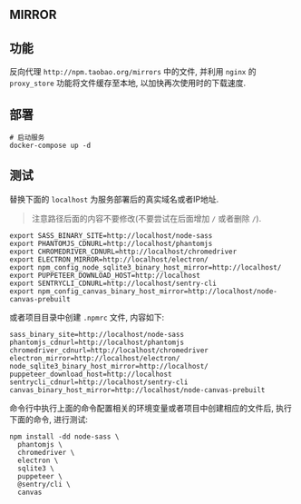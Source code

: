 MIRROR
---

## 功能

反向代理 `http://npm.taobao.org/mirrors` 中的文件, 并利用 `nginx` 的 `proxy_store` 功能将文件缓存至本地, 以加快再次使用时的下载速度.


## 部署

```
# 启动服务
docker-compose up -d
```

## 测试


替换下面的 `localhost` 为服务部署后的真实域名或者IP地址.

> 注意路径后面的内容不要修改(不要尝试在后面增加 `/` 或者删除 `/`).

```
export SASS_BINARY_SITE=http://localhost/node-sass
export PHANTOMJS_CDNURL=http://localhost/phantomjs
export CHROMEDRIVER_CDNURL=http://localhost/chromedriver
export ELECTRON_MIRROR=http://localhost/electron/
export npm_config_node_sqlite3_binary_host_mirror=http://localhost/
export PUPPETEER_DOWNLOAD_HOST=http://localhost
export SENTRYCLI_CDNURL=http://localhost/sentry-cli
export npm_config_canvas_binary_host_mirror=http://localhost/node-canvas-prebuilt
```

或者项目目录中创建 `.npmrc` 文件, 内容如下:

```
sass_binary_site=http://localhost/node-sass
phantomjs_cdnurl=http://localhost/phantomjs
chromedriver_cdnurl=http://localhost/chromedriver
electron_mirror=http://localhost/electron/
node_sqlite3_binary_host_mirror=http://localhost/
puppeteer_download_host=http://localhost
sentrycli_cdnurl=http://localhost/sentry-cli
canvas_binary_host_mirror=http://localhost/node-canvas-prebuilt
```


命令行中执行上面的命令配置相关的环境变量或者项目中创建相应的文件后, 执行下面的命令, 进行测试:

```
npm install -dd node-sass \
  phantomjs \
  chromedriver \
  electron \
  sqlite3 \
  puppeteer \
  @sentry/cli \
  canvas
```
